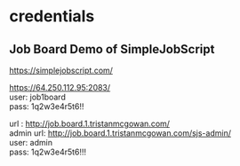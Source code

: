 # credentials

## Job Board Demo of SimpleJobScript 
https://simplejobscript.com/  

https://64.250.112.95:2083/  
user: job1board  
pass: 1q2w3e4r5t6!!  

url : http://job.board.1.tristanmcgowan.com/  
admin url: http://job.board.1.tristanmcgowan.com/sjs-admin/  
user: admin  
pass: 1q2w3e4r5t6!!!  
